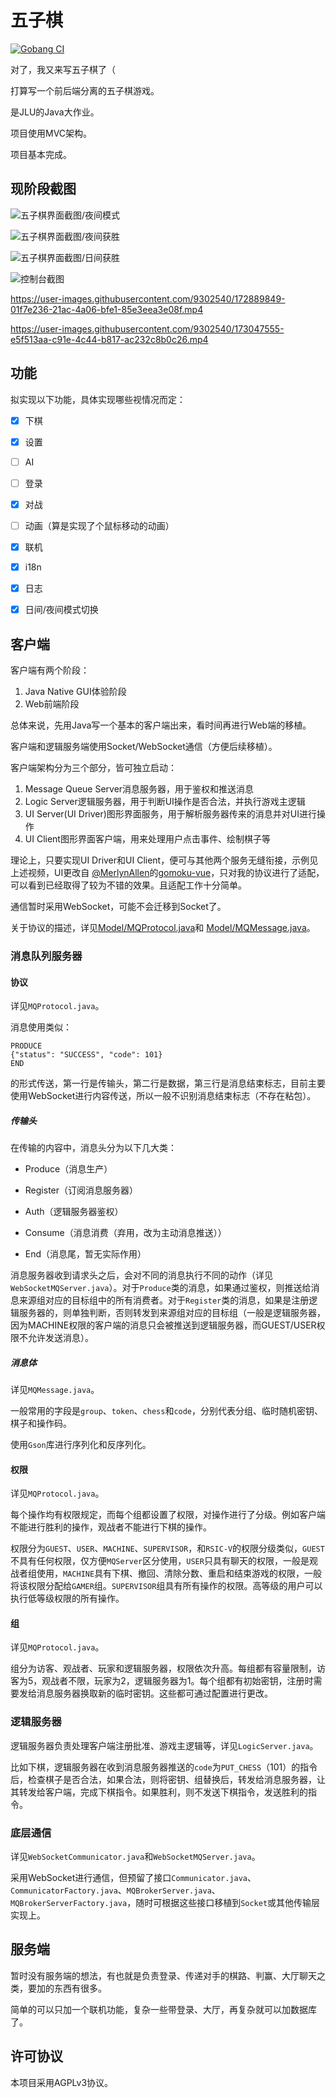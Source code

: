 # 五子棋

[![Gobang CI](https://github.com/Evyde/hw.gobang/actions/workflows/GobangCI.yml/badge.svg)](https://github.com/Evyde/hw.gobang/actions/workflows/GobangCI.yml)


对了，我又来写五子棋了（

打算写一个前后端分离的五子棋游戏。

是JLU的Java大作业。

项目使用MVC架构。

项目基本完成。

## 现阶段截图

![五子棋界面截图/夜间模式](medias/ScreenShot1001.png)

![五子棋界面截图/夜间获胜](medias/ScreenShot1002.png)

![五子棋界面截图/日间获胜](medias/ScreenShot1003.png)

![控制台截图](medias/ScreenShot0905.png)


https://user-images.githubusercontent.com/9302540/172889849-01f7e236-21ac-4a06-bfe1-85e3eea3e08f.mp4

https://user-images.githubusercontent.com/9302540/173047555-e5f513aa-c91e-4c44-b817-ac232c8b0c26.mp4




## 功能

拟实现以下功能，具体实现哪些视情况而定：

- [X] 下棋
- [X] 设置
- [ ] AI
- [ ] 登录
- [X] 对战
- [ ] 动画（算是实现了个鼠标移动的动画）
- [X] 联机

- [X] i18n
- [X] 日志
- [X] 日间/夜间模式切换

## 客户端

客户端有两个阶段：

1. Java Native GUI体验阶段
2. Web前端阶段

总体来说，先用Java写一个基本的客户端出来，看时间再进行Web端的移植。

客户端和逻辑服务端使用Socket/WebSocket通信（方便后续移植）。

客户端架构分为三个部分，皆可独立启动：
1. Message Queue Server消息服务器，用于鉴权和推送消息
2. Logic Server逻辑服务器，用于判断UI操作是否合法，并执行游戏主逻辑
3. UI Server(UI Driver)图形界面服务，用于解析服务器传来的消息并对UI进行操作
4. UI Client图形界面客户端，用来处理用户点击事件、绘制棋子等

理论上，只要实现UI Driver和UI Client，便可与其他两个服务无缝衔接，示例见上述视频，UI更改自
[@MerlynAllen](https://github.com/MerlynAllen)的[gomoku-vue](https://github.com/MerlynAllen/gomoku-vue)，只对我的协议进行了适配，
可以看到已经取得了较为不错的效果。且适配工作十分简单。

通信暂时采用WebSocket，可能不会迁移到Socket了。

关于协议的描述，详见[Model/MQProtocol.java](Client/src/main/java/jlu/evyde/gobang/Client/Model/MQProtocol.java)和
[Model/MQMessage.java](Client/src/main/java/jlu/evyde/gobang/Client/Model/MQMessage.java)。

### 消息队列服务器

#### 协议

详见`MQProtocol.java`。

消息使用类似：

```
PRODUCE
{"status": "SUCCESS", "code": 101}
END
```

的形式传送，第一行是传输头，第二行是数据，第三行是消息结束标志，目前主要使用WebSocket进行内容传送，所以一般不识别消息结束标志（不存在粘包）。

##### 传输头

在传输的内容中，消息头分为以下几大类：

- Produce（消息生产）

- Register（订阅消息服务器）

- Auth（逻辑服务器鉴权）

- Consume（消息消费（弃用，改为主动消息推送））

- End（消息尾，暂无实际作用）


消息服务器收到请求头之后，会对不同的消息执行不同的动作（详见`WebSocketMQServer.java`）。对于`Produce`类的消息，如果通过鉴权，则推送给消息来源组对应的目标组中的所有消费者。对于`Register`类的消息，如果是注册逻辑服务器的，则单独判断，否则转发到来源组对应的目标组（一般是逻辑服务器，因为MACHINE权限的客户端的消息只会被推送到逻辑服务器，而GUEST/USER权限不允许发送消息）。

##### 消息体

详见`MQMessage.java`。

一般常用的字段是`group`、`token`、`chess`和`code`，分别代表分组、临时随机密钥、棋子和操作码。

使用`Gson`库进行序列化和反序列化。

#### 权限

详见`MQProtocol.java`。

每个操作均有权限规定，而每个组都设置了权限，对操作进行了分级。例如客户端不能进行胜利的操作，观战者不能进行下棋的操作。

权限分为`GUEST`、`USER`、`MACHINE`、`SUPERVISOR`，和`RSIC-V`的权限分级类似，`GUEST`不具有任何权限，仅方便`MQServer`区分使用，`USER`只具有聊天的权限，一般是观战者组使用，`MACHINE`具有下棋、撤回、清除分数、重启和结束游戏的权限，一般将该权限分配给`GAMER`组。`SUPERVISOR`组具有所有操作的权限。高等级的用户可以执行低等级权限的所有操作。

#### 组

详见`MQProtocol.java`。

组分为访客、观战者、玩家和逻辑服务器，权限依次升高。每组都有容量限制，访客为5，观战者不限，玩家为2，逻辑服务器为1。每个组都有初始密钥，注册时需要发给消息服务器换取新的临时密钥。这些都可通过配置进行更改。

### 逻辑服务器

逻辑服务器负责处理客户端注册批准、游戏主逻辑等，详见`LogicServer.java`。

比如下棋，逻辑服务器在收到消息服务器推送的`code`为`PUT_CHESS`（101）的指令后，检查棋子是否合法，如果合法，则将密钥、组替换后，转发给消息服务器，让其转发给客户端，完成下棋指令。如果胜利，则不发送下棋指令，发送胜利的指令。

### 底层通信

详见`WebSocketCommunicator.java`和`WebSocketMQServer.java`。

采用WebSocket进行通信，但预留了接口`Communicator.java`、`CommunicatorFactory.java`、`MQBrokerServer.java`、`MQBrokerServerFactory.java`，随时可根据这些接口移植到`Socket`或其他传输层实现上。

## 服务端

暂时没有服务端的想法，有也就是负责登录、传递对手的棋路、判赢、大厅聊天之类，要加的东西有很多。

简单的可以只加一个联机功能，复杂一些带登录、大厅，再复杂就可以加数据库了。

## 许可协议

本项目采用AGPLv3协议。
